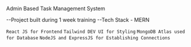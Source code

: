 Admin Based Task Management System

--Project built during 1 week training
--Tech Stack - MERN

`React JS for Frontend`
`Tailwind DEV UI for Styling`
`MongoDB Atlas used for Database`
`NodeJS and ExpressJS for Establishing Connections`
